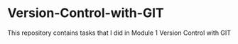 # Version-Control-with-GIT
This repository contains tasks that I did in Module 1 Version Control with GIT
